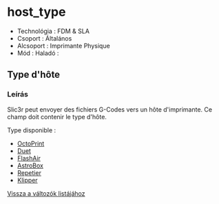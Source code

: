 # host\_type

* Technológia : FDM & SLA
* Csoport : Általános
* Alcsoport : Imprimante Physique
* Mód : Haladó :

## Type d'hôte

### Leírás

Slic3r peut envoyer des fichiers G-Codes vers un hôte d'imprimante. Ce champ doit contenir le type d'hôte.

Type disponible :

* [OctoPrint](host_type.md)
* [Duet](host_type.md)
* [FlashAir](host_type.md)
* [AstroBox](host_type.md)
* [Repetier](host_type.md)
* [Klipper](host_type.md)

[Vissza a változók listájához](variable_list.md)


